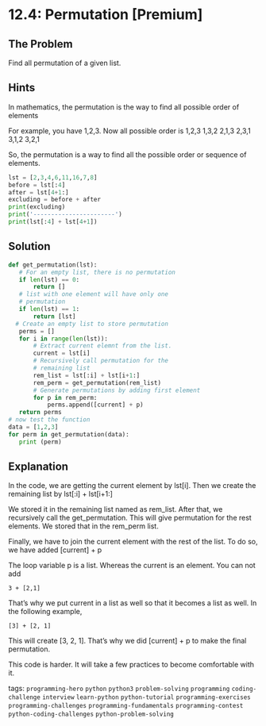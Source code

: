 # 12.4: Permutation [Premium]
 
## The Problem
Find all permutation of a given list.

## Hints
In mathematics, the permutation is the way to find all possible order of elements 

For example, you have 1,2,3. Now all possible order is 
1,2,3
1,3,2
2,1,3
2,3,1
3,1,2
3,2,1

So, the permutation is a way to find all the possible order or sequence of elements.

```python
lst = [2,3,4,6,11,16,7,8]
before = lst[:4]
after = lst[4+1:]
excluding = before + after
print(excluding)
print('-----------------------')
print(lst[:4] + lst[4+1])
```




## Solution

```python
def get_permutation(lst):
   # For an empty list, there is no permutation
   if len(lst) == 0:
       return []
   # list with one element will have only one
   # permutation
   if len(lst) == 1:
       return [lst]
  # Create an empty list to store permutation
   perms = []
   for i in range(len(lst)):
       # Extract current elemnt from the list.
       current = lst[i]
       # Recursively call permutation for the
       # remaining list
       rem_list = lst[:i] + lst[i+1:]
       rem_perm = get_permutation(rem_list)
       # Generate permutations by adding first element
       for p in rem_perm:
           perms.append([current] + p)
   return perms
# now test the function
data = [1,2,3]
for perm in get_permutation(data):
   print (perm)
```




## Explanation
In the code, we are getting the current element by lst[i]. 
Then we create the remaining list by lst[:i] + lst[i+1:]

We stored it in the remaining list named as rem_list. After that, we recursively call the get_permutation. This will give permutation for the rest elements. We stored that in the rem_perm list.

Finally, we have to join the current element with the rest of the list. To do so, we have added [current] + p

The loop variable p is a list. Whereas the current is an element. You can not add 

`3 + [2,1]`

That’s why we put current in a list as well so that it becomes a list as well. In the following example,  

`[3] + [2, 1]`

This will create [3, 2, 1]. That’s why we did [current] + p  to make the final permutation. 

This code is harder. It will take a few practices to become comfortable with it.






tags:  `programming-hero`  `python`  `python3`  `problem-solving`  `programming`  `coding-challenge`  `interview`  `learn-python`  `python-tutorial`  `programming-exercises`  `programming-challenges`  `programming-fundamentals`  `programming-contest`  `python-coding-challenges`  `python-problem-solving`